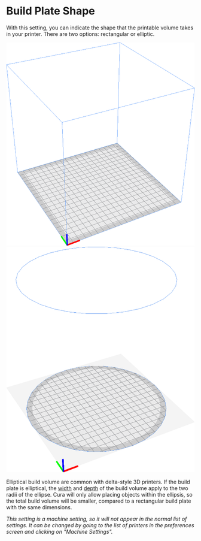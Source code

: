 Build Plate Shape
====
With this setting, you can indicate the shape that the printable volume takes in your printer. There are two options: rectangular or elliptic.

![A rectangular build plate](../images/machine_shape_rectangular.png)
![An elliptical build plate](../images/machine_shape_elliptic.png)

Elliptical build volume are common with delta-style 3D printers. If the build plate is elliptical, the [width](machine_width.md) and [depth](machine_depth.md) of the build volume apply to the two radii of the ellipse. Cura will only allow placing objects within the ellipsis, so the total build volume will be smaller, compared to a rectangular build plate with the same dimensions.

*This setting is a machine setting, so it will not appear in the normal list of settings. It can be changed by going to the list of printers in the preferences screen and clicking on "Machine Settings".*